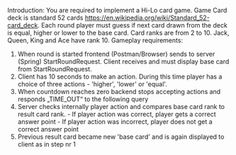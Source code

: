 Introduction:
You are required to implement a Hi-Lo card game. 
Game Card deck is standard 52 cards https://en.wikipedia.org/wiki/Standard_52-card_deck. 
Each round player must guess if next card drawn from the deck is equal, higher or lower to the base card. 
Card ranks are from 2 to 10. Jack, Queen, King and Ace have rank 10.
Gameplay requirements:
1. When round is started frontend (Postman/Browser) sends to server (Spring) StartRoundRequest. Client receives and must display base card from StartRoundRequest.
2. Client has 10 seconds to make an action. During this time player has a choice of three actions - 'higher', 'lower' or 'equal'.
3. When countdown reaches zero backend stops accepting actions and responds „TIME_OUT“ to the following query
4. Server checks internally player action and compares base card rank to result card rank. - If player action was correct, player gets a correct answer point - If player action was incorrect, player does not get a correct answer point
5. Previous result card became new 'base card' and is again displayed to client as in step nr 1
